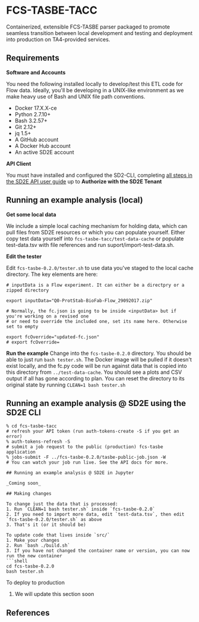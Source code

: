 # FCS-TASBE-TACC

Containerized, extensible FCS-TASBE parser packaged to promote seamless transition between local development and testing and deployment into production on TA4-provided services.

## Requirements

**Software and Accounts**

You need the following installed locally to develop/test this ETL code for Flow data. Ideally, you'll be developing in a UNIX-like environment as we make heavy use of Bash and UNIX file path conventions. 

* Docker 17.X.X-ce
* Python 2.7.10+
* Bash 3.2.57+
* Git 2.12+
* jq 1.5+
* A GitHub account
* A Docker Hub account
* An active SD2E account

**API Client**

You must have installed and configured the SD2-CLI, completing [all steps in the SD2E API user guide][1] up to **Authorize with the SD2E Tenant**

## Running an example analysis (local)

**Get some local data**

We include a simple local caching mechanism for holding data, which can pull files from SD2E resources or which you can populate yourself. Either copy test data yourself into `fcs-tasbe-tacc/test-data-cache` or populate test-data.tsv with file references and run suport/import-test-data.sh. 

**Edit the tester**

Edit `fcs-tasbe-0.2.0/tester.sh` to use data you've staged to the local cache directory. The key elements are here:

```
# inputData is a Flow experiment. It can either be a directpry or a zipped directory

export inputData="Q0-ProtStab-BioFab-Flow_29092017.zip"

# Normally, the fc.json is going to be inside <inputData> but if you're working on a revised one
# or need to override the included one, set its name here. Otherwise set to empty

export fcOverride="updated-fc.json"
# export fcOverride=

```

**Run the example**
Change into the `fcs-tasbe-0.2.0` directory. You should be able to just run `bash tester.sh`. The Docker image will be pulled if it doesn't exist locally, and the fc.py code will be run against data that is copied into this directory from `../test-data-cache`. You should see a plots and CSV output if all has gone according to plan. You can reset the directory to its original state by running `CLEAN=1 bash tester.sh`

## Running an example analysis @ SD2E using the SD2E CLI

```shell
% cd fcs-tasbe-tacc
# refresh your API token (run auth-tokens-create -S if you get an error)
% auth-tokens-refresh -S
# submit a job request to the public (production) fcs-tasbe application
% jobs-submit -F ../fcs-tasbe-0.2.0/tasbe-public-job.json -W
# You can watch your job run live. See the API docs for more.

## Running an example analysis @ SD2E in Jupyter

_Coming soon_

## Making changes

To change just the data that is processed:
1. Run `CLEAN=1 bash tester.sh` inside `fcs-tasbe-0.2.0`
2. If you need to import more data, edit `test-data.tsv`, then edit `fcs-tasbe-0.2.0/tester.sh` as above
3. That's it (or it should be)

To update code that lives inside `src/`
1. Make your changes
2. Run `bash ./build.sh`
3. If you have not changed the container name or version, you can now run the new container
```shell 
cd fcs-tasbe-0.2.0
bash tester.sh
```

To deploy to production
1. We will update this section soon

## References

[1]: http://sd2e.org/api-user-guide/
